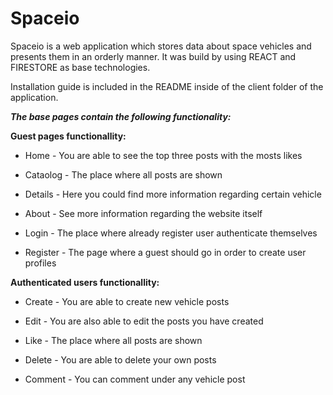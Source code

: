 # Spaceio
Spaceio is a web application which stores data about space vehicles and presents them in an orderly manner. It was build by using REACT and FIRESTORE as base technologies.


Installation guide is included in the README inside of the client folder of the application.


**_The base pages contain the following functionality:_**

**Guest pages functionallity:**

- Home - You are able to see the top three posts with the mosts likes

- Cataolog - The place where all posts are shown

- Details - Here you could find more information regarding certain vehicle

- About - See more information regarding the website itself

- Login - The place where already register user authenticate themselves

- Register - The page where a guest should go in order to create user profiles

**Authenticated users functionallity:**
- Create - You are able to create new vehicle posts

- Edit - You are also able to edit the posts you have created

- Like - The place where all posts are shown

- Delete - You are able to delete your own posts

- Comment - You can comment under any vehicle post

